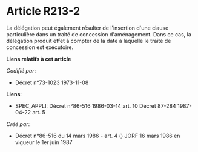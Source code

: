 # Article R213-2

La délégation peut également résulter de l'insertion d'une clause particulière dans un traité de concession d'aménagement.
Dans ce cas, la délégation produit effet à compter de la date à laquelle le traité de concession est exécutoire.

**Liens relatifs à cet article**

_Codifié par_:

  - Décret n°73-1023 1973-11-08

**Liens**:

  - SPEC_APPLI: Décret n°86-516 1986-03-14 art. 10 Décret 87-284 1987-04-22 art. 5

_Créé par_:

  - Décret n°86-516 du 14 mars 1986 - art. 4 () JORF 16 mars 1986 en vigueur le   1er juin 1987
